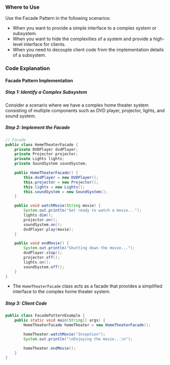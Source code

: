 ### Where to Use

Use the Facade Pattern in the following scenarios:

- When you want to provide a simple interface to a complex system or subsystem.
- When you want to hide the complexities of a system and provide a high-level interface for clients.
- When you need to decouple client code from the implementation details of a subsystem.

### Code Explanation

#### Facade Pattern Implementation

##### Step 1: Identify a Complex Subsystem

Consider a scenario where we have a complex home theater system consisting of multiple components such as DVD player, projector, lights, and sound system.

##### Step 2: Implement the Facade

```java
// Facade
public class HomeTheaterFacade {
    private DVDPlayer dvdPlayer;
    private Projector projector;
    private Lights lights;
    private SoundSystem soundSystem;

    public HomeTheaterFacade() {
        this.dvdPlayer = new DVDPlayer();
        this.projector = new Projector();
        this.lights = new Lights();
        this.soundSystem = new SoundSystem();
    }

    public void watchMovie(String movie) {
        System.out.println("Get ready to watch a movie...");
        lights.dim();
        projector.on();
        soundSystem.on();
        dvdPlayer.play(movie);
    }

    public void endMovie() {
        System.out.println("Shutting down the movie...");
        dvdPlayer.stop();
        projector.off();
        lights.on();
        soundSystem.off();
    }
}

```

- The `HomeTheaterFacade` class acts as a facade that provides a simplified interface to the complex home theater system.

##### Step 3: Client Code

```java
public class FacadePatternExample {
    public static void main(String[] args) {
        HomeTheaterFacade homeTheater = new HomeTheaterFacade();

        homeTheater.watchMovie("Inception");
        System.out.println("\nEnjoying the movie...\n");

        homeTheater.endMovie();
    }
}

```

